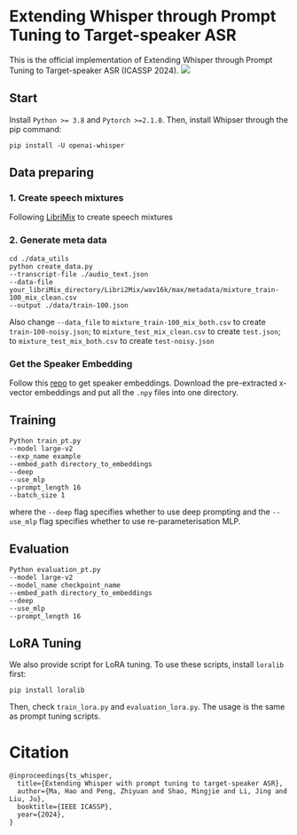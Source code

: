 # Extending Whisper through Prompt Tuning to Target-speaker ASR
This is the official implementation of Extending Whisper through Prompt Tuning to Target-speaker ASR (ICASSP 2024).
![](https://files.mdnice.com/user/53953/581bda84-f42d-40fb-9826-7c265f2fec18.png)

## Start
Install `Python >= 3.8` and `Pytorch >=2.1.0`. Then, install Whipser through the pip command:
```
pip install -U openai-whisper
```
## Data preparing
### 1. Create speech mixtures
Following [LibriMix](https://github.com/JorisCos/LibriMix) to create speech mixtures
### 2. Generate meta data

```
cd ./data_utils
python create_data.py
--transcript-file ./audio_text.json
--data-file your_libriMix_directory/Libri2Mix/wav16k/max/metadata/mixture_train-100_mix_clean.csv
--output ./data/train-100.json
```
Also change `--data_file` to `mixture_train-100_mix_both.csv` to create `train-100-noisy.json`; to `mixture_test_mix_clean.csv` to create `test.json`; to `mixture_test_mix_both.csv` to create `test-noisy.json`

### Get the Speaker Embedding

Follow this [repo](https://github.com/HuangZiliAndy/SSL_for_multitalker) to get speaker embeddings. Download the pre-extracted x-vector embeddings and put all the `.npy` files into one directory.


## Training

```
Python train_pt.py 
--model large-v2 
--exp_name example 
--embed_path directory_to_embeddings 
--deep 
--use_mlp
--prompt_length 16 
--batch_size 1
```
where the `--deep` flag specifies whether to use deep prompting and the `--use_mlp` flag specifies whether to use re-parameterisation MLP.

## Evaluation

```
Python evaluation_pt.py 
--model large-v2 
--model_name checkpoint_name 
--embed_path directory_to_embeddings 
--deep 
--use_mlp 
--prompt_length 16
```
## LoRA Tuning
We also provide script for LoRA tuning. To use these scripts, install `loralib` first:
```
pip install loralib
```
Then, check `train_lora.py` and `evaluation_lora.py`. The usage is the same as prompt tuning scripts.
# Citation
```
@inproceedings{ts_whisper,
  title={Extending Whisper with prompt tuning to target-speaker ASR},
  author={Ma, Hao and Peng, Zhiyuan and Shao, Mingjie and Li, Jing and Liu, Ju},
  booktitle={IEEE ICASSP},
  year={2024},
}
```
